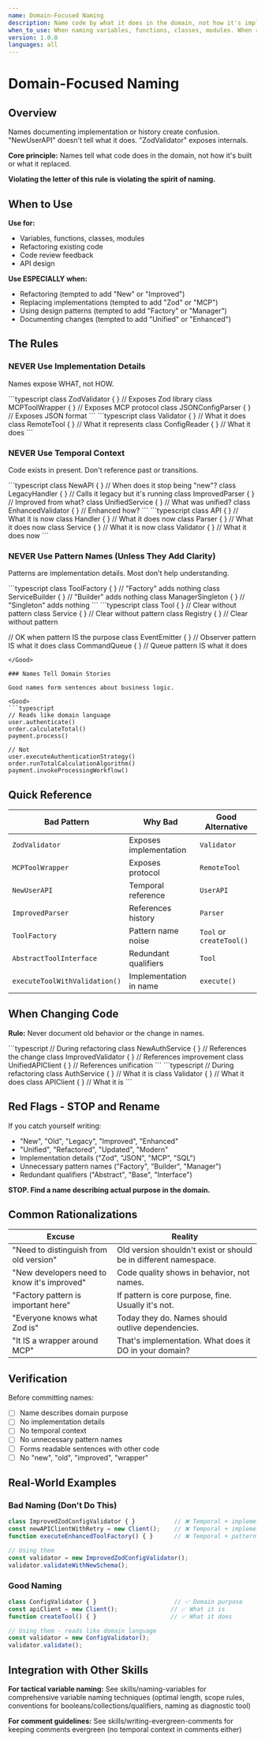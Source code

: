 ```yaml
---
name: Domain-Focused Naming
description: Name code by what it does in the domain, not how it's implemented or its history
when_to_use: When naming variables, functions, classes, modules. When reviewing code with vague names. When refactoring and tempted to add "New" or "Improved". When using implementation details like "ZodValidator" or pattern names like "Factory".
version: 1.0.0
languages: all
---
```


# Domain-Focused Naming

## Overview

Names documenting implementation or history create confusion. "NewUserAPI" doesn't tell what it does. "ZodValidator" exposes internals.

**Core principle:** Names tell what code does in the domain, not how it's built or what it replaced.

**Violating the letter of this rule is violating the spirit of naming.**

## When to Use

**Use for:**
- Variables, functions, classes, modules
- Refactoring existing code
- Code review feedback
- API design

**Use ESPECIALLY when:**
- Refactoring (tempted to add "New" or "Improved")
- Replacing implementations (tempted to add "Zod" or "MCP")
- Using design patterns (tempted to add "Factory" or "Manager")
- Documenting changes (tempted to add "Unified" or "Enhanced")

## The Rules

### NEVER Use Implementation Details

Names expose WHAT, not HOW.

<Bad>
```typescript
class ZodValidator { }          // Exposes Zod library
class MCPToolWrapper { }        // Exposes MCP protocol
class JSONConfigParser { }      // Exposes JSON format
```
</Bad>

<Good>
```typescript
class Validator { }             // What it does
class RemoteTool { }           // What it represents
class ConfigReader { }         // What it does
```
</Good>

### NEVER Use Temporal Context

Code exists in present. Don't reference past or transitions.

<Bad>
```typescript
class NewAPI { }               // When does it stop being "new"?
class LegacyHandler { }        // Calls it legacy but it's running
class ImprovedParser { }       // Improved from what?
class UnifiedService { }       // What was unified?
class EnhancedValidator { }    // Enhanced how?
```
</Bad>

<Good>
```typescript
class API { }                  // What it is now
class Handler { }              // What it does now
class Parser { }               // What it does now
class Service { }              // What it is now
class Validator { }            // What it does now
```
</Good>

### NEVER Use Pattern Names (Unless They Add Clarity)

Patterns are implementation details. Most don't help understanding.

<Bad>
```typescript
class ToolFactory { }          // "Factory" adds nothing
class ServiceBuilder { }       // "Builder" adds nothing
class ManagerSingleton { }     // "Singleton" adds nothing
```
</Bad>

<Good>
```typescript
class Tool { }                 // Clear without pattern
class Service { }              // Clear without pattern
class Registry { }             // Clear without pattern

// OK when pattern IS the purpose
class EventEmitter { }         // Observer pattern IS what it does
class CommandQueue { }         // Queue pattern IS what it does
```
</Good>

### Names Tell Domain Stories

Good names form sentences about business logic.

<Good>
```typescript
// Reads like domain language
user.authenticate()
order.calculateTotal()
payment.process()

// Not
user.executeAuthenticationStrategy()
order.runTotalCalculationAlgorithm()
payment.invokeProcessingWorkflow()
```
</Good>

## Quick Reference

| Bad Pattern | Why Bad | Good Alternative |
|-------------|---------|------------------|
| `ZodValidator` | Exposes implementation | `Validator` |
| `MCPToolWrapper` | Exposes protocol | `RemoteTool` |
| `NewUserAPI` | Temporal reference | `UserAPI` |
| `ImprovedParser` | References history | `Parser` |
| `ToolFactory` | Pattern name noise | `Tool` or `createTool()` |
| `AbstractToolInterface` | Redundant qualifiers | `Tool` |
| `executeToolWithValidation()` | Implementation in name | `execute()` |

## When Changing Code

**Rule:** Never document old behavior or the change in names.

<Bad>
```typescript
// During refactoring
class NewAuthService { }       // References the change
class ImprovedValidator { }    // References improvement
class UnifiedAPIClient { }     // References unification
```
</Bad>

<Good>
```typescript
// During refactoring
class AuthService { }          // What it is
class Validator { }            // What it does
class APIClient { }            // What it is
```
</Good>

## Red Flags - STOP and Rename

If you catch yourself writing:
- "New", "Old", "Legacy", "Improved", "Enhanced"
- "Unified", "Refactored", "Updated", "Modern"
- Implementation details ("Zod", "JSON", "MCP", "SQL")
- Unnecessary pattern names ("Factory", "Builder", "Manager")
- Redundant qualifiers ("Abstract", "Base", "Interface")

**STOP. Find a name describing actual purpose in the domain.**

## Common Rationalizations

| Excuse | Reality |
|--------|---------|
| "Need to distinguish from old version" | Old version shouldn't exist or should be in different namespace. |
| "New developers need to know it's improved" | Code quality shows in behavior, not names. |
| "Factory pattern is important here" | If pattern is core purpose, fine. Usually it's not. |
| "Everyone knows what Zod is" | Today they do. Names should outlive dependencies. |
| "It IS a wrapper around MCP" | That's implementation. What does it DO in your domain? |

## Verification

Before committing names:
- [ ] Name describes domain purpose
- [ ] No implementation details
- [ ] No temporal context
- [ ] No unnecessary pattern names
- [ ] Forms readable sentences with other code
- [ ] No "new", "old", "improved", "wrapper"

## Real-World Examples

### Bad Naming (Don't Do This)

```typescript
class ImprovedZodConfigValidator { }           // ❌ Temporal + implementation
const newAPIClientWithRetry = new Client();    // ❌ Temporal + implementation
function executeEnhancedToolFactory() { }      // ❌ Temporal + pattern noise

// Using them
const validator = new ImprovedZodConfigValidator();
validator.validateWithNewSchema();
```

### Good Naming

```typescript
class ConfigValidator { }                      // ✅ Domain purpose
const apiClient = new Client();               // ✅ What it is
function createTool() { }                     // ✅ What it does

// Using them - reads like domain language
const validator = new ConfigValidator();
validator.validate();
```

## Integration with Other Skills

**For tactical variable naming:** See skills/naming-variables for comprehensive variable naming techniques (optimal length, scope rules, conventions for booleans/collections/qualifiers, naming as diagnostic tool)

**For comment guidelines:** See skills/writing-evergreen-comments for keeping comments evergreen (no temporal context in comments either)
